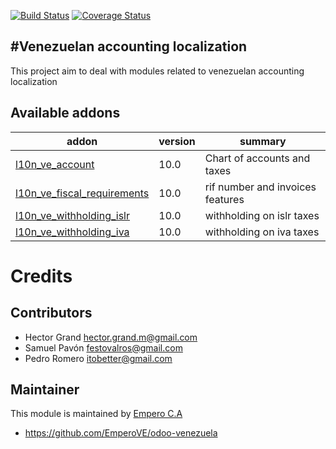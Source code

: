 [![Build Status](https://travis-ci.org/laslabs/odoo-{project_repo}.svg?branch=9.0)](https://travis-ci.org/laslabs/odoo-{project_repo}?branch=9.0)
[![Coverage Status](https://coveralls.io/repos/laslabs/odoo-{project_repo}/badge.png?branch=9.0)](https://coveralls.io/r/laslabs/odoo-{project_repo}?branch=9.0)

#Venezuelan accounting localization
---

This project aim to deal with modules related to venezuelan accounting localization
 
[//]: # (addons)
Available addons
----------------
addon | version | summary
--- | --- | ---
[l10n_ve_account](module_name/) | 10.0 | Chart of accounts and taxes
[l10n_ve_fiscal_requirements](module_name/) | 10.0 | rif number and invoices features
[l10n_ve_withholding_islr](module_name/) | 10.0 | withholding on islr taxes
[l10n_ve_withholding_iva](module_name/) | 10.0 | withholding on iva taxes


[//]: # (end addons)

Credits
=======

Contributors
------------

* Hector Grand <hector.grand.m@gmail.com>
* Samuel Pavón <festovalros@gmail.com>
* Pedro Romero <itobetter@gmail.com>

Maintainer
----------

This module is maintained by [Empero C.A ](https://empero.com.ve)

* https://github.com/EmperoVE/odoo-venezuela

